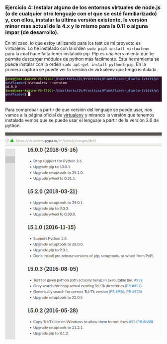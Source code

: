 ### Ejercicio 4: Instalar alguno de los entornos virtuales de node.js (o de cualquier otro lenguaje con el que se esté familiarizado) y, con ellos, instalar la última versión existente, la versión minor mas actual de la 4.x y lo mismo para la 0.11 o alguna impar (de desarrollo).

En mi caso, lo que estoy utilizando para los test de mi proyecto es virtualenv. Lo he instalado con la orden `sudo pip3 install virtualenv ` para la cual hace falta tener instalado pip. Pip es una herramienta que te permite descargar módulos de python más facilmente. Esta herramienta se puede instalar con la orden `sudo apt-get install python3-pip`. En la primera captura se puede ver la versión de virtualenv que tengo isntalada.

![Captura1](https://github.com/jomaenfe/Ejercicios-IV1819/blob/master/Sesion%204/Capturas%20de%20pantalla%20sesion%204/Ejercicio4_1.png?raw=true)

Para comprobar a partir de que versión del lenguaje se puede usar, nos vamos a la página oficial de [virtualenv](https://virtualenv.pypa.io/en/latest/changes/#id1) y mirando la versión que tenemos instalada vemos que se puede usar el lenguaje a partir de la versión 2.6 de python.

![Captura2](https://github.com/jomaenfe/Ejercicios-IV1819/blob/master/Sesion%204/Capturas%20de%20pantalla%20sesion%204/Ejercicio4_2.png?raw=true)